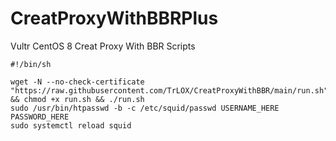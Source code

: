 # CreatProxyWithBBRPlus
Vultr CentOS 8 Creat Proxy With BBR Scripts

````
#!/bin/sh

wget -N --no-check-certificate "https://raw.githubusercontent.com/TrLOX/CreatProxyWithBBR/main/run.sh" && chmod +x run.sh && ./run.sh
sudo /usr/bin/htpasswd -b -c /etc/squid/passwd USERNAME_HERE PASSWORD_HERE
sudo systemctl reload squid
````
